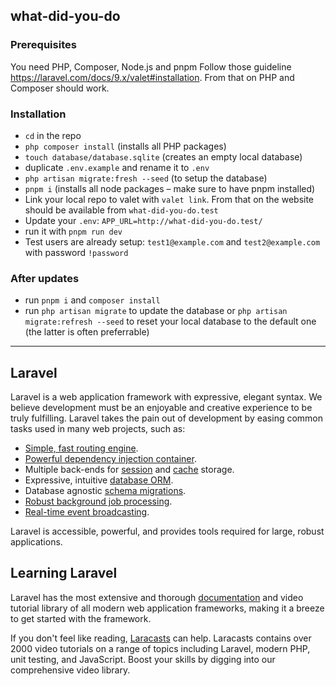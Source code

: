## what-did-you-do

### Prerequisites
You need PHP, Composer, Node.js and pnpm Follow those guideline https://laravel.com/docs/9.x/valet#installation. From that on PHP and Composer should work.

### Installation
- `cd` in the repo
- `php composer install` (installs all PHP packages)
- `touch database/database.sqlite` (creates an empty local database)
- duplicate `.env.example` and rename it to `.env`
- `php artisan migrate:fresh --seed` (to setup the database)
- `pnpm i` (installs all node packages – make sure to have pnpm installed)
- Link your local repo to valet with `valet link`. From that on the website should be available from `what-did-you-do.test`
- Update your `.env`: `APP_URL=http://what-did-you-do.test/`
- run it with `pnpm run dev`
- Test users are already setup: `test1@example.com` and `test2@example.com` with password `!password`

### After updates
- run `pnpm i` and `composer install`
- run `php artisan migrate` to update the database or `php artisan migrate:refresh --seed` to reset your local database to the default one (the latter is often preferrable)


------------
## Laravel

Laravel is a web application framework with expressive, elegant syntax. We believe development must be an enjoyable and creative experience to be truly fulfilling. Laravel takes the pain out of development by easing common tasks used in many web projects, such as:

- [Simple, fast routing engine](https://laravel.com/docs/routing).
- [Powerful dependency injection container](https://laravel.com/docs/container).
- Multiple back-ends for [session](https://laravel.com/docs/session) and [cache](https://laravel.com/docs/cache) storage.
- Expressive, intuitive [database ORM](https://laravel.com/docs/eloquent).
- Database agnostic [schema migrations](https://laravel.com/docs/migrations).
- [Robust background job processing](https://laravel.com/docs/queues).
- [Real-time event broadcasting](https://laravel.com/docs/broadcasting).

Laravel is accessible, powerful, and provides tools required for large, robust applications.

## Learning Laravel

Laravel has the most extensive and thorough [documentation](https://laravel.com/docs) and video tutorial library of all modern web application frameworks, making it a breeze to get started with the framework.

If you don't feel like reading, [Laracasts](https://laracasts.com) can help. Laracasts contains over 2000 video tutorials on a range of topics including Laravel, modern PHP, unit testing, and JavaScript. Boost your skills by digging into our comprehensive video library.
